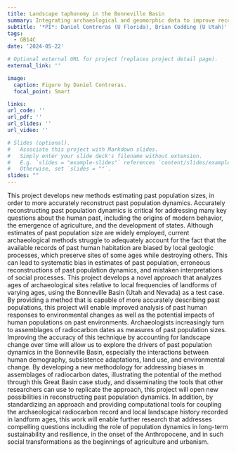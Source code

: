 ```yaml
---
title: Landscape taphonomy in the Bonneville Basin
summary: Integrating archaeological and geomorphic data to improve reconstruction of past population dynamics by accounting for landscape taphonomy.
subtitle: '*PI*: Daniel Contreras (U Florida), Brian Codding (U Utah)'
tags:
  - GB14C
date: '2024-05-22'

# Optional external URL for project (replaces project detail page).
external_link: ''

image:
  caption: Figure by Daniel Contreras.
  focal_point: Smart

links:
url_code: ''
url_pdf: ''
url_slides: ''
url_video: ''

# Slides (optional).
#   Associate this project with Markdown slides.
#   Simply enter your slide deck's filename without extension.
#   E.g. `slides = "example-slides"` references `content/slides/example-slides.md`.
#   Otherwise, set `slides = ""`.
slides: ""
---
```


This project develops new methods estimating past population sizes, in order to more accurately reconstruct past population dynamics. Accurately reconstructing past population dynamics is critical for addressing many key questions about the human past, including the origins of modern behavior, the emergence of agriculture, and the development of states. Although estimates of past population size are widely employed, current archaeological methods struggle to adequately account for the fact that the available records of past human habitation are biased by local geologic processes, which preserve sites of some ages while destroying others. This can lead to systematic bias in estimates of past population, erroneous reconstructions of past population dynamics, and mistaken interpretations of social processes. This project develops a novel approach that analyzes ages of archaeological sites relative to local frequencies of landforms of varying ages, using the Bonneville Basin (Utah and Nevada) as a test case. By providing a method that is capable of more accurately describing past populations, this project will enable improved analysis of past human responses to environmental changes as well as the potential impacts of human populations on past environments. 
Archaeologists increasingly turn to assemblages of radiocarbon dates as measures of past population sizes. Improving the accuracy of this technique by accounting for landscape change over time will allow us to explore the drivers of past population dynamics in the Bonneville Basin, especially the interactions between human demography, subsistence adaptations, land use, and environmental change. By developing a new methodology for addressing biases in assemblages of radiocarbon dates, illustrating the potential of the method through this Great Basin case study, and disseminating the tools that other researchers can use to replicate the approach, this project will open new possibilities in reconstructing past population dynamics. In addition, by standardizing an approach and providing computational tools for coupling the archaeological radiocarbon record and local landscape history recorded in landform ages, this work will enable further research that addresses compelling questions including the role of population dynamics in long-term sustainability and resilience, in the onset of the Anthropocene, and in such social transformations as the beginnings of agriculture and urbanism. 

